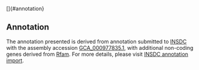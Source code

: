 []{#annotation}

Annotation
----------

The annotation presented is derived from annotation submitted to
[INSDC](http://www.insdc.org) with the assembly accession
[GCA\_000977835.1](http://www.ebi.ac.uk/ena/data/view/GCA_000977835.1),
with additional non-coding genes derived from
[Rfam](http://rfam.xfam.org/). For more details, please visit [INSDC
annotation
import](http://ensemblgenomes.org/info/data/insdc_annotation).
